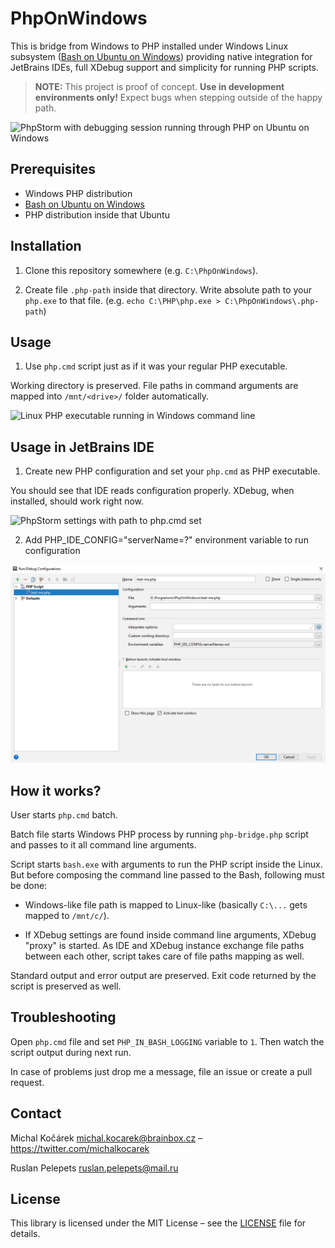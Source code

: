 # PhpOnWindows

This is bridge from Windows to PHP installed under Windows Linux subsystem 
    ([Bash on Ubuntu on Windows](https://msdn.microsoft.com/en-us/commandline/wsl/))
    providing native integration for JetBrains IDEs, full XDebug support and simplicity for running PHP scripts.

> **NOTE:** This project is proof of concept. **Use in development environments only!** 
> Expect bugs when stepping outside of the happy path.

![PhpStorm with debugging session running through PHP on Ubuntu on Windows](doc/phpstorm-preview.png)

## Prerequisites

* Windows PHP distribution
* [Bash on Ubuntu on Windows](https://msdn.microsoft.com/en-us/commandline/wsl/install_guide)
* PHP distribution inside that Ubuntu

## Installation

1. Clone this repository somewhere (e.g. `C:\PhpOnWindows`).

2. Create file `.php-path` inside that directory. Write absolute path to your `php.exe` to that file. 
   (e.g. `echo C:\PHP\php.exe > C:\PhpOnWindows\.php-path`)

## Usage

1. Use `php.cmd` script just as if it was your regular PHP executable.

Working directory is preserved. File paths in command arguments are mapped into `/mnt/<drive>/` folder automatically. 

![Linux PHP executable running in Windows command line](doc/command-line.png)

## Usage in JetBrains IDE

1. Create new PHP configuration and set your `php.cmd` as PHP executable.

You should see that IDE reads configuration properly. XDebug, when installed, should work right now.

![PhpStorm settings with path to php.cmd set](doc/phpstorm-settings.png)

2. Add PHP_IDE_CONFIG="serverName=?" environment variable to run configuration

![PhpStorm run configuration](doc/phpstorm-run.png)

## How it works?

User starts `php.cmd` batch.

Batch file starts Windows PHP process by running `php-bridge.php` script and passes to it all command line arguments.

Script starts `bash.exe` with arguments to run the PHP script inside the Linux. But before composing the command line
passed to the Bash, following must be done:

* Windows-like file path is mapped to Linux-like (basically `C:\...` gets mapped to `/mnt/c/`).

* If XDebug settings are found inside command line arguments, XDebug "proxy" is started. As IDE and XDebug instance
  exchange file paths between each other, script takes care of file paths mapping as well.
  
Standard output and error output are preserved. Exit code returned by the script is preserved as well.

## Troubleshooting

Open `php.cmd` file and set `PHP_IN_BASH_LOGGING` variable to `1`. Then watch the script output during next run.

In case of problems just drop me a message, file an issue or create a pull request.

## Contact

Michal Kočárek <michal.kocarek@brainbox.cz> – <https://twitter.com/michalkocarek>

Ruslan Pelepets <ruslan.pelepets@mail.ru>

## License

This library is licensed under the MIT License – see the [LICENSE](LICENSE) file for details.
